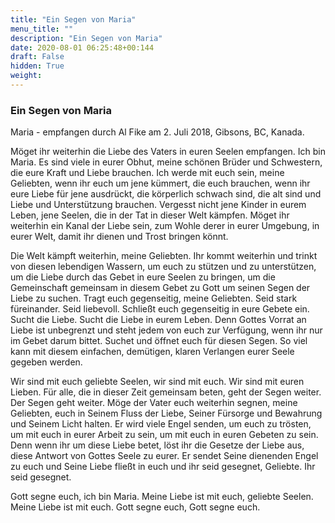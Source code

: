 ```yaml
---
title: "Ein Segen von Maria"
menu_title: ""
description: "Ein Segen von Maria"
date: 2020-08-01 06:25:48+00:144
draft: False
hidden: True
weight:
---
```

### Ein Segen von Maria

Maria - empfangen durch Al Fike am 2. Juli 2018, Gibsons, BC, Kanada.

Möget ihr weiterhin die Liebe des Vaters in euren Seelen empfangen. Ich bin Maria. Es sind viele in eurer Obhut, meine schönen Brüder und Schwestern, die eure Kraft und Liebe brauchen. Ich werde mit euch sein, meine Geliebten, wenn ihr euch um jene kümmert, die euch brauchen, wenn ihr eure Liebe für jene ausdrückt, die körperlich schwach sind, die alt sind und Liebe und Unterstützung brauchen. Vergesst nicht jene Kinder in eurem Leben, jene Seelen, die in der Tat in dieser Welt kämpfen. Möget ihr weiterhin ein Kanal der Liebe sein, zum Wohle derer in eurer Umgebung, in eurer Welt, damit ihr dienen und Trost bringen könnt.

Die Welt kämpft weiterhin, meine Geliebten. Ihr kommt weiterhin und trinkt von diesen lebendigen Wassern, um euch zu stützen und zu unterstützen, um die Liebe durch das Gebet in eure Seelen zu bringen, um die Gemeinschaft gemeinsam in diesem Gebet zu Gott um seinen Segen der Liebe zu suchen. Tragt euch gegenseitig, meine Geliebten. Seid stark füreinander. Seid liebevoll. Schließt euch gegenseitig in eure Gebete ein. Sucht die Liebe. Sucht die Liebe in eurem Leben. Denn Gottes Vorrat an Liebe ist unbegrenzt und steht jedem von euch zur Verfügung, wenn ihr nur im Gebet darum bittet. Suchet und öffnet euch für diesen Segen. So viel kann mit diesem einfachen, demütigen, klaren Verlangen eurer Seele gegeben werden.

Wir sind mit euch geliebte Seelen, wir sind mit euch. Wir sind mit euren Lieben. Für alle, die in dieser Zeit gemeinsam beten, geht der Segen weiter. Der Segen geht weiter. Möge der Vater euch weiterhin segnen, meine Geliebten, euch in Seinem Fluss der Liebe, Seiner Fürsorge und Bewahrung und Seinem Licht halten. Er wird viele Engel senden, um euch zu trösten, um mit euch in eurer Arbeit zu sein, um mit euch in euren Gebeten zu sein. Denn wenn ihr um diese Liebe betet, löst ihr die Gesetze der Liebe aus, diese Antwort von Gottes Seele zu eurer. Er sendet Seine dienenden Engel zu euch und Seine Liebe fließt in euch und ihr seid gesegnet, Geliebte. Ihr seid gesegnet.

Gott segne euch, ich bin Maria. Meine Liebe ist mit euch, geliebte Seelen. Meine Liebe ist mit euch. Gott segne euch, Gott segne euch.

